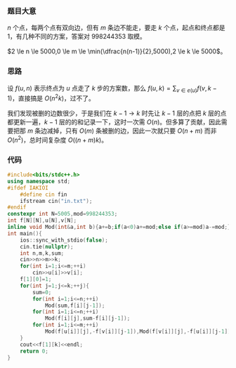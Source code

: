 ### 题目大意

$n$ 个点，每两个点有双向边，但有 $m$ 条边不能走，要走 $k$ 个点，起点和终点都是 $1$，有几种不同的方案，答案对 $998244353$ 取模。

$2 \le n \le 5000,0 \le m \le \min(\dfrac{n(n-1)}{2},5000),2 \le k \le 5000$。

### 思路

设 $f(u,n)$ 表示终点为 $u$ 点走了 $k$ 步的方案数，那么 $f(u,k)=\sum_{v \in e(u)}f(v,k-1)$，直接搞是 $O(n^2k)$，过不了。

我们发现被删的边数很少，于是我们在 $k-1 \to k$ 时先让 $k-1$ 层的点把 $k$ 层的点都更新一遍，$k-1$ 层的的和记录一下，这时一次需 $O(n)$。但多算了贡献，因此需要把那 $m$ 条边减掉，只有 $O(m)$ 条被删的边，因此一次就只要 $O(n+m)$ 而非 $O(n^2)$，总时间复杂度 $O((n+m)k)$。

### 代码

```cpp
#include<bits/stdc++.h>
using namespace std;
#ifdef IAKIOI
	#define cin fin
	ifstream cin("in.txt");
#endif
constexpr int N=5005,mod=998244353;
int f[N][N],u[N],v[N];
inline void Mod(int&a,int b){a+=b;if(a<0)a+=mod;else if(a>=mod)a-=mod;}
int main(){
	ios::sync_with_stdio(false);
	cin.tie(nullptr);
	int n,m,k,sum;
	cin>>n>>m>>k;
	for(int i=1;i<=m;++i)
		cin>>u[i]>>v[i];
	f[1][0]=1;
	for(int j=1;j<=k;++j){
		sum=0;
		for(int i=1;i<=n;++i)
			Mod(sum,f[i][j-1]);
		for(int i=1;i<=n;++i)
			Mod(f[i][j],sum-f[i][j-1]);
		for(int i=1;i<=m;++i)
			Mod(f[u[i]][j],-f[v[i]][j-1]),Mod(f[v[i]][j],-f[u[i]][j-1]);
	}
	cout<<f[1][k]<<endl;
    return 0;
}
```